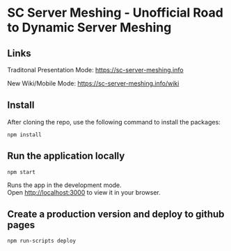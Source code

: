 # SC Server Meshing - Unofficial Road to Dynamic Server Meshing

## Links

Traditonal Presentation Mode: https://sc-server-meshing.info

New Wiki/Mobile Mode: https://sc-server-meshing.info/wiki


## Install

After cloning the repo, use the following command to install the packages:

`npm install`


## Run the application locally

`npm start`

Runs the app in the development mode.\
Open [http://localhost:3000](http://localhost:3000) to view it in your browser.


## Create a production version and deploy to github pages

`npm run-scripts deploy`



